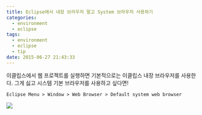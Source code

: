 ```yaml
---
title: Eclipse에서 내장 브라우저 말고 System 브라우저 사용하기
categories:
  - environment
  - eclipse
tags:
  - environment
  - eclipse
  - tip
date: 2015-06-27 21:43:33
---
```


이클립스에서 웹 프로젝트를 실행하면 기본적으로는 이클립스 내장 브라우저를 사용한다. 그게 싫고 시스템 기본 브라우저를 사용하고 싶다면!
```
Eclipse Menu > Window > Web Browser > Default system web browser
```

![](browser_setting.png)
